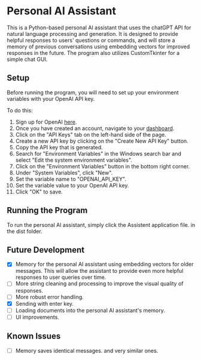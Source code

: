 # Personal AI Assistant

This is a Python-based personal AI assistant that uses the chatGPT API for natural language processing and generation. It is designed to provide helpful responses to users' questions or commands, and will store a memory of previous conversations using embedding vectors for improved responses in the future. The program also utilizes CustomTkinter for a simple chat GUI.

## Setup

Before running the program, you will need to set up your environment variables with your OpenAI API key.

To do this:

1. Sign up for OpenAI [here](https://platform.openai.com/signup/).
2. Once you have created an account, navigate to your [dashboard](https://platform.openai.com/account/usage).
3. Click on the "API Keys" tab on the left-hand side of the page.
4. Create a new API key by clicking on the "Create New API Key" button.
5. Copy the API key that is generated.
6. Search for "Environment Variables" in the Windows search bar and select "Edit the system environment variables".
7. Click on the "Environment Variables" button in the bottom right corner.
8. Under "System Variables", click "New".
9. Set the variable name to "OPENAI_API_KEY".
10. Set the variable value to your OpenAI API key.
11. Click "OK" to save.

## Running the Program

To run the personal AI assistant, simply click the Assistent application file. in the dist folder.

## Future Development

- [x] Memory for the personal AI assistant using embedding vectors for older messages. This will allow the assistant to provide even more helpful responses to user queries over time.
- [ ] More string cleaning and processing to improve the visual quality of responses.
- [ ] More robust error handling.
- [x] Sending with enter key.
- [ ] Loading documents into the personal AI assistant's memory.
- [ ] UI improvements.

## Known Issues

- [ ] Memory saves identical messages. and very similar ones.

